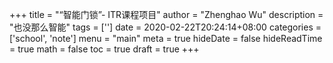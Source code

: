 +++
title = "“智能门锁”- ITR课程项目"
author = "Zhenghao Wu"
description = "也没那么智能"
tags = ['']
date = 2020-02-22T20:24:14+08:00
categories = ['school', 'note']
menu = "main"
meta = true
hideDate = false
hideReadTime = true
math = false
toc = true
draft = true
+++


<!--more-->